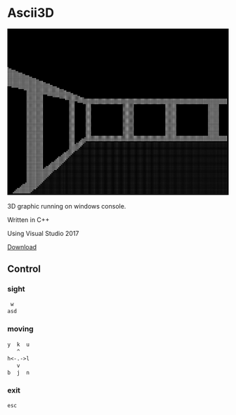 # Ascii3D

<img src="./img/Ascii3D.png" width="600">

3D graphic running on windows console.

Written in C++

Using Visual Studio 2017

[Download](https://drive.google.com/open?id=1iSHKev-aiX34zbggUdxLtvf2ZouBPSGO)

## Control
### sight
     w
    asd
 
### moving
    y  k  u
       ^   
    h<-.->l
       v   
    b  j  n
 
### exit
    esc
